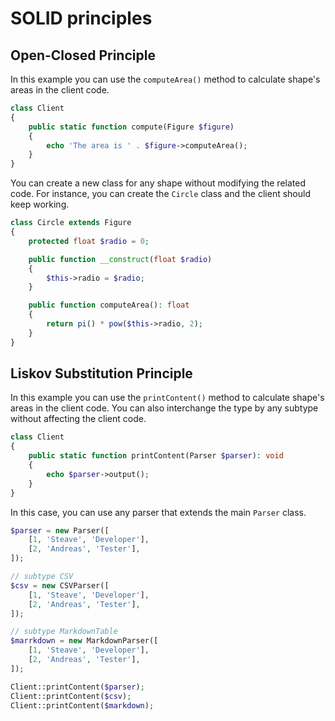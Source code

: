 # SOLID principles

## Open-Closed Principle

In this example you can use the `computeArea()` method to calculate shape's areas in the client code.

```php
class Client
{
    public static function compute(Figure $figure)
    {
        echo 'The area is ' . $figure->computeArea();
    }
}
```

You can create a new class for any shape without modifying the related code. For instance,
you can create the `Circle` class and the client should keep working.

```php
class Circle extends Figure
{
    protected float $radio = 0;

    public function __construct(float $radio)
    {
        $this->radio = $radio;
    }

    public function computeArea(): float
    {
        return pi() * pow($this->radio, 2);
    }
}
```

## Liskov Substitution Principle

In this example you can use the `printContent()` method to calculate shape's areas in the client code. You can also
interchange the type by any subtype without affecting the client code.

```php
class Client
{
    public static function printContent(Parser $parser): void
    {
        echo $parser->output();
    }
}
```

In this case, you can use any parser that extends the main `Parser` class.

```php
$parser = new Parser([
    [1, 'Steave', 'Developer'],
    [2, 'Andreas', 'Tester'],
]);

// subtype CSV
$csv = new CSVParser([
    [1, 'Steave', 'Developer'],
    [2, 'Andreas', 'Tester'],
]);

// subtype MarkdownTable
$marrkdown = new MarkdownParser([
    [1, 'Steave', 'Developer'],
    [2, 'Andreas', 'Tester'],
]);

Client::printContent($parser);
Client::printContent($csv);
Client::printContent($markdown);
```